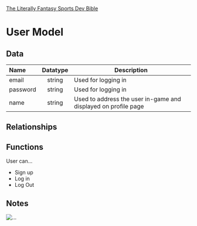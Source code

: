 [The Literally Fantasy Sports Dev Bible](https://github.com/mharr171/The-Literally-Fantasy-Sports-Dev-Bible)

# User Model

## Data

| Name | Datatype | Description |
|:--- |:---:| --- |
| email | string | Used for logging in |
| password | string | Used for logging in |
| name | string | Used to address the user in-game and displayed on profile page |

##  Relationships

<!-- ```ruby
has_one :club
has_one :god_box, through: :club
has_many :teams, through: :club
has_many :players, through: :teams
has_many :tournaments, through: :teams
has_many :leagues, through: :teams
``` -->

## Functions

User can...

+ Sign up
+ Log in
+ Log Out

## Notes

![...](../../resources/ellipsis.gif)
